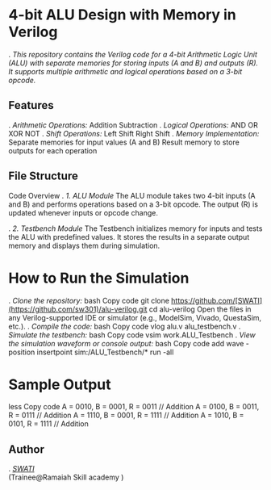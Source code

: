  # 4-bit ALU Design with Memory in Verilog
. *This repository contains the Verilog code for a 4-bit Arithmetic Logic Unit (ALU) with separate memories for storing inputs (A and B) and outputs (R). It supports multiple arithmetic and logical operations based on a 3-bit opcode.*

## Features
. *Arithmetic Operations:*
Addition
Subtraction
. *Logical Operations:*
AND
OR
XOR
NOT
. *Shift Operations:*
Left Shift
Right Shift
. *Memory Implementation:*
Separate memories for input values (A and B)
Result memory to store outputs for each operation
## File Structure
Code Overview
. *1. ALU Module*
The ALU module takes two 4-bit inputs (A and B) and performs operations based on a 3-bit opcode. The output (R) is updated whenever inputs or opcode change.

. *2. Testbench Module*
The Testbench initializes memory for inputs and tests the ALU with predefined values. It stores the results in a separate output memory and displays them during simulation.

# How to Run the Simulation
. *Clone the repository:*
bash
Copy code
git clone https://github.com/[SWATI](https://github.com/sw301)/alu-verilog.git
cd alu-verilog
Open the files in any Verilog-supported IDE or simulator (e.g., ModelSim, Vivado, QuestaSim, etc.).
. *Compile the code:*
bash
Copy code
vlog alu.v alu_testbench.v
. *Simulate the testbench:*
bash
Copy code
vsim work.ALU_Testbench
. *View the simulation waveform or console output:*
bash
Copy code
add wave -position insertpoint sim:/ALU_Testbench/*
run -all
# Sample Output
less
Copy code
A = 0010, B = 0001, R = 0011  // Addition
A = 0100, B = 0011, R = 0111  // Addition
A = 1110, B = 0001, R = 1111  // Addition
A = 1010, B = 0101, R = 1111  // Addition

## Author
. *[SWATI](https://github.com/sw301)*  
(Trainee@Ramaiah Skill academy )






